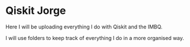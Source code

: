 # Qiskit Jorge

Here I will be uploading everything I do with Qiskit and the IMBQ.

I will use folders to keep track of everything I do in a more organised way. 
